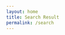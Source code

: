 ```yaml
---
layout: home
title: Search Result
permalink: /search
---
```


<div class="gcse-searchresults-only">
